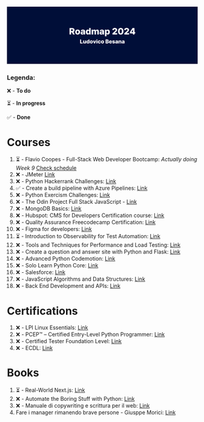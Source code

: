 ![github-header-image](github-header-image.png)

### Legenda:

❌ - **To do**

⏳ - **In progress**

✅ - **Done**

# Courses

1) ⏳ - Flavio Coopes - Full-Stack Web Developer Bootcamp:  *Actually doing Week 9* [Check schedule](https://bootcamp.dev/schedule/)
3) ❌ - JMeter [Link](https://www.udemy.com/course/jmeter-step-by-step-for-beginners/)
4) ❌ - Python Hackerrank Challenges: [Link](https://www.hackerrank.com/domains/python)
5) ✅ - Create a build pipeline with Azure Pipelines: [Link](https://docs.microsoft.com/en-us/learn/modules/create-a-build-pipeline/)
6) ❌ - Python Exercism Challenges: [Link](https://exercism.org/tracks/python)
7) ❌ - The Odin Project Full Stack JavaScript - [Link](https://www.theodinproject.com/paths/full-stack-javascript)
8) ❌ - MongoDB Basics: [Link](https://university.mongodb.com/courses/M001/about)
9) ❌ - Hubspot: CMS for Developers Certification course: [Link](https://academy.hubspot.com/courses/cms-for-developers)     
10) ❌ - Quality Assurance Freecodecamp Certification: [Link](https://www.freecodecamp.org/learn/quality-assurance/)
11) ❌ - Figma for developers: [Link](https://frontendmasters.com/courses/figma/)
12) ⏳ - Introduction to Observability for Test Automation: [Link](https://testautomationu.applitools.com/observability-for-test-automation/)
13) ❌ - Tools and Techniques for Performance and Load Testing: [Link](https://testautomationu.applitools.com/performance-and-load-testing/)
14) ❌ - Create a question and answer site with Python and Flask: [Link](https://www.codemotion.com/learning/tp/creare-un-sito-di-domande-e-risposte-con-python-e-flask-1116/enrolled)
15) ❌ - Advanced Python Codemotion: [Link](https://www.codemotion.com/learning/tp/python-avanzato-1465/enrolled)
16) ❌ - Solo Learn Python Core: [Link](https://www.sololearn.com/learning/1073)
17) ❌ - Salesforce: [Link](https://trailhead.salesforce.com/en/users/teamtrailhead/trailmixes/quest-beginner-start-your-trailblazer-journey)
18) ❌ - JavaScript Algorithms and Data Structures: [Link](https://www.freecodecamp.org/learn/javascript-algorithms-and-data-structures/)
19) ❌ - Back End Development and APIs: [Link](https://www.freecodecamp.org/learn/back-end-development-and-apis/)

# Certifications

1) ❌ - LPI Linux Essentials: [Link](https://www.lpi.org/our-certifications/linux-essentials-overview)
2) ❌ - PCEP™ – Certified Entry-Level Python Programmer: [Link](https://pythoninstitute.org/pcep)
3) ❌ - Certified Tester Foundation Level: [Link](https://istqb.ita-stqb.org/)
4) ❌ - ECDL: [Link](https://www.icdl.it/icdl-full-standard)

# Books

1) ⏳ - Real-World Next.js: [Link](https://www.amazon.it/Real-World-Next-js-high-performance-applications-production/dp/180107349X/ref=sr_1_1?__mk_it_IT=%C3%85M%C3%85%C5%BD%C3%95%C3%91&crid=1KHN6PITCQ29E&keywords=real+world+next&qid=1654809949&sprefix=real+world+nex%2Caps%2C111&sr=8-1) 
2) ❌ - Automate the Boring Stuff with Python: [Link](https://automatetheboringstuff.com/)
3) ❌ - Manuale di copywriting e scrittura per il web: [Link](https://www.amazon.it/Manuale-copywriting-scrittura-strumenti-scrivere/dp/8820388006/ref=asc_df_8820388006/?tag=googshopit-21&linkCode=df0&hvadid=279885803755&hvpos=&hvnetw=g&hvrand=904659144321222928&hvpone=&hvptwo=&hvqmt=&hvdev=c&hvdvcmdl=&hvlocint=&hvlocphy=1008463&hvtargid=pla-552773746307&psc=1)
4) Fare i manager rimanendo brave persone - Giusppe Morici: [Link](https://www.amazon.it/manager-rimanendo-persone-Istruzioni-evitare/dp/8807890879/)

